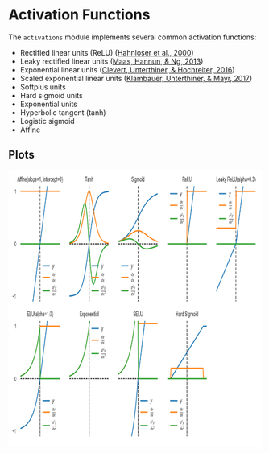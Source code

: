 # Activation Functions
The `activations` module implements several common activation functions:

- Rectified linear units (ReLU) ([Hahnloser et al., 2000](http://invibe.net/biblio_database_dyva/woda/data/att/6525.file.pdf))
- Leaky rectified linear units
  ([Maas, Hannun, & Ng, 2013](https://ai.stanford.edu/~amaas/papers/relu_hybrid_icml2013_final.pdf))
- Exponential linear units ([Clevert, Unterthiner, & Hochreiter, 2016](https://arxiv.org/pdf/1511.07289.pdf))
- Scaled exponential linear units ([Klambauer, Unterthiner, & Mayr, 2017](https://arxiv.org/pdf/1706.02515.pdf))
- Softplus units 
- Hard sigmoid units
- Exponential units
- Hyperbolic tangent (tanh)
- Logistic sigmoid
- Affine


## Plots
<p align="center">
<img src="img/plot.png" align='center' height="550" />
</p>
